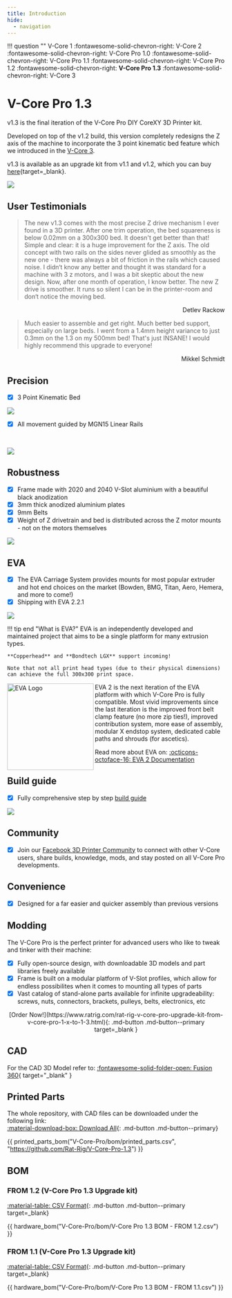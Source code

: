 ```yaml
---
title: Introduction
hide:
  - navigation
---
```


!!! question ""
    V-Core 1 :fontawesome-solid-chevron-right: V-Core 2 :fontawesome-solid-chevron-right: V-Core Pro 1.0 :fontawesome-solid-chevron-right: V-Core Pro 1.1 :fontawesome-solid-chevron-right: V-Core Pro 1.2 :fontawesome-solid-chevron-right: **V-Core Pro 1.3** :fontawesome-solid-chevron-right: V-Core 3

# V-Core Pro 1.3

v1.3 is the final iteration of the V-Core Pro DIY CoreXY 3D Printer kit. 

Developed on top of the v1.2 build, this version completely redesigns the Z axis of the machine to incorporate the 3 point kinematic bed feature which we introduced in the [V-Core 3](https://v-core3.ratrig.com/).

v1.3 is available as an upgrade kit from v1.1 and v1.2, which you can buy [here](https://www.ratrig.com/rat-rig-v-core-pro-upgrade-kit-from-v-core-pro-1-x-to-1-3.html){target=_blank}.

![](assets/vcorepro.png)

## User Testimonials

>The new v1.3 comes with the most precise Z drive mechanism I ever found in a 3D printer. After one trim operation, the bed squareness is below 0.02mm on a 300x300 bed. It doesn't get better than that! Simple and clear: it is a huge improvement for the Z axis. The old concept with two rails on the sides never glided as smoothly as the new one - there was always a bit of friction in the rails which caused noise. I didn‘t know any better and thought it was standard for a machine with 3 z motors, and I was a bit skeptic about the new design. Now, after one month of operation, I know better. The new Z drive is smoother. It runs so silent I can be in the printer-room and don‘t notice the moving bed.

<div style="text-align: right">Detlev Rackow</div>

>Much easier to assemble and get right. Much better bed support, especially on large beds. I went from a 1.4mm height variance to just 0.3mm on the 1.3 on my 500mm bed! That's just INSANE! I would highly recommend this upgrade to everyone!

<div style="text-align: right">Mikkel Schmidt</div>

## Precision

- [x] 3 Point Kinematic Bed


![](assets/bed.png)


- [x] All movement guided by MGN15 Linear Rails

<p>&nbsp;</p>

![](assets/MGN.png)



## Robustness


- [x] Frame made with 2020 and 2040 V-Slot aluminium with a beautiful black anodization
- [x] 3mm thick anodized aluminium plates
- [x] 9mm Belts
- [x] Weight of Z drivetrain and bed is distributed across the Z motor mounts - not on the motors themselves

![](assets/pillows.png)


## EVA

- [x] The EVA Carriage System provides mounts for most popular extruder and hot end choices on the market (Bowden, BMG, Titan, Aero, Hemera, and more to come!)
- [x] Shipping with EVA 2.2.1

![](assets/EVA.png)


!!! tip end "What is EVA?"
    EVA is an independently developed and maintained project that aims to be a single platform for many extrusion types.

    **Copperhead** and **Bondtech LGX** support incoming!

    Note that not all print head types (due to their physical dimensions) can achieve the full 300x300 print space.
    
<img align="left" alt="EVA Logo" width="200" src="assets/eva_logo.png">
EVA 2 is the next iteration of the EVA platform with which V-Core Pro is fully compatible. Most vivid improvements since the last iteration is the improved front belt clamp feature (no more zip ties!), improved contribution system, more ease of assembly, modular X endstop system, dedicated cable paths and shrouds (for ascetics).

Read more about EVA on: [:octicons-octoface-16: EVA 2 Documentation](https://main.eva-3d.page/)


## Build guide

- [x] Fully comprehensive step by step [build guide](https://ratrig.dozuki.com/c/Rat_Rig_V-Core_Pro_1.3)


![](assets/buildguide1.3.png)

## Community

- [x] Join our <a href="https://www.facebook.com/groups/ratrig3dprintercommunity" target="_blank">Facebook 3D Printer Community</a> to connect with other V-Core users, share builds, knowledge, mods, and stay posted on all V-Core Pro developments.

## Convenience

- [x] Designed for a far easier and quicker assembly than previous versions


## Modding

The V-Core Pro is the perfect printer for advanced users who like to tweak and tinker with their machine:

- [x] Fully open-source design, with downloadable 3D models and part libraries freely available
- [x] Frame is built on a modular platform of V-Slot profiles, which allow for endless possibilites when it comes to mounting all types of parts 
- [x] Vast catalog of stand-alone parts available for infinite upgradeability: screws, nuts, connectors, brackets, pulleys, belts, electronics, etc 

<center>[Order Now!](https://www.ratrig.com/rat-rig-v-core-pro-upgrade-kit-from-v-core-pro-1-x-to-1-3.html){: .md-button .md-button--primary target=_blank }</center>

## CAD

For the CAD 3D Model refer to: [:fontawesome-solid-folder-open: Fusion 360]( https://myhub.autodesk360.com/ue2b141fd/g/shares/SH56a43QTfd62c1cd96856b6c56275f6373a){ target="_blank" }


## Printed Parts 

The whole repository, with CAD files can be downloaded under the following link:  
[:material-download-box: Download All](https://github.com/Rat-Rig/V-Core-Pro-1.3/archive/main.zip){: .md-button .md-button--primary}

{{ printed_parts_bom("V-Core-Pro/bom/printed_parts.csv", "https://github.com/Rat-Rig/V-Core-Pro-1.3") }}

## BOM 

### FROM 1.2 (V-Core Pro 1.3 Upgrade kit)

[:material-table: CSV Format](https://github.com/Rat-Rig/V-Core-Pro-1.3/blob/7bb3d6c548a0327267b73f6375ee5a65981b94dc/docs/bom/V-Core%20Pro%201.3%20BOM%20-%20FROM%201.2.csv){: .md-button .md-button--primary target=_blank}

{{ hardware_bom("V-Core-Pro/bom/V-Core Pro 1.3 BOM - FROM 1.2.csv") }}

### FROM 1.1 (V-Core Pro 1.3 Upgrade kit)

[:material-table: CSV Format](https://github.com/Rat-Rig/V-Core-Pro-1.3/blob/7bb3d6c548a0327267b73f6375ee5a65981b94dc/docs/bom/V-Core%20Pro%201.3%20BOM%20-%20FROM%201.1.csv){: .md-button .md-button--primary target=_blank}

{{ hardware_bom("V-Core-Pro/bom/V-Core Pro 1.3 BOM - FROM 1.1.csv") }}

